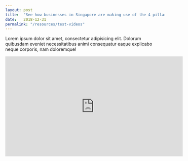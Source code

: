 ```yaml
---
layout: post
title:  "See how businesses in Singapore are making use of the 4 pillars to get ahead."
date:   2018-12-31
permalink: "/resources/test-videos"
---
```


Lorem ipsum dolor sit amet, consectetur adipisicing elit. Dolorum quibusdam eveniet necessitatibus animi consequatur eaque explicabo neque corporis, nam doloremque!

<div class="bp-youtube">
      <iframe width="560" height="315" src="https://www.youtube.com/embed/AaQkPpjRUCY" frameborder="0" allow="autoplay; encrypted-media" allowfullscreen></iframe>
</div>
